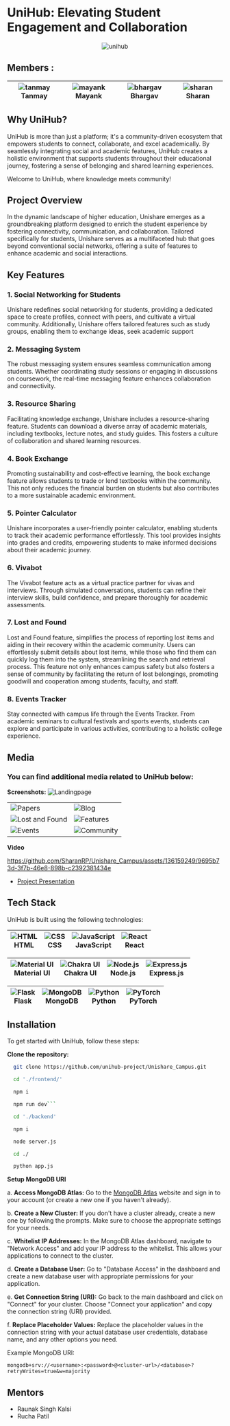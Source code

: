 <h1 gn="center"><span style="blue">UniHub</span>: Elevating Student Engagement and Collaboration</h1>


<p align="center">
  <img src="https://i.ibb.co/DD7Ndp6/unihub.png" alt="unihub">
</p>

## Members :
<div align="center">
  
| ![tanmay](https://api.multiavatar.com/tanmay.svg) Tanmay | ![mayank](https://api.multiavatar.com/mayanklegend.svg) Mayank | ![bhargav](https://api.multiavatar.com/ac.svg) Bhargav | ![sharan](https://api.multiavatar.com/zephyrusS.svg) Sharan |
| --- | --- | --- | --- |

</div>





## Why UniHub?

UniHub is more than just a platform; it's a community-driven ecosystem that empowers students to connect, collaborate, and excel academically. By seamlessly integrating social and academic features, UniHub creates a holistic environment that supports students throughout their educational journey, fostering a sense of belonging and shared learning experiences.

Welcome to UniHub, where knowledge meets community!


## Project Overview

In the dynamic landscape of higher education, Unishare emerges as a groundbreaking platform designed to enrich the student experience by fostering connectivity, communication, and collaboration. Tailored specifically for students, Unishare serves as a multifaceted hub that goes beyond conventional social networks, offering a suite of features to enhance academic and social interactions.

## Key Features

### 1. Social Networking for Students

Unishare redefines social networking for students, providing a dedicated space to create profiles, connect with peers, and cultivate a virtual community. Additionally, Unishare offers tailored features such as study groups, enabling them to exchange ideas, seek academic support

### 2. Messaging System

The robust messaging system ensures seamless communication among students. Whether coordinating study sessions or engaging in discussions on coursework, the real-time messaging feature enhances collaboration and connectivity.

### 3. Resource Sharing

Facilitating knowledge exchange, Unishare includes a resource-sharing feature. Students can download a diverse array of academic materials, including textbooks, lecture notes, and study guides. This fosters a culture of collaboration and shared learning resources.

### 4. Book Exchange

Promoting sustainability and cost-effective learning, the book exchange feature allows students to trade or lend textbooks within the community. This not only reduces the financial burden on students but also contributes to a more sustainable academic environment.

### 5. Pointer Calculator

Unishare incorporates a user-friendly pointer calculator, enabling students to track their academic performance effortlessly. This tool provides insights into grades and credits, empowering students to make informed decisions about their academic journey.

### 6. Vivabot

The Vivabot feature acts as a virtual practice partner for vivas and interviews. Through simulated conversations, students can refine their interview skills, build confidence, and prepare thoroughly for academic assessments.

### 7. Lost and Found

Lost and Found feature, simplifies the process of reporting lost items and aiding in their recovery within the academic community. Users can effortlessly submit details about lost items, while those who find them can quickly log them into the system, streamlining the search and retrieval process. This feature not only enhances campus safety but also fosters a sense of community by facilitating the return of lost belongings, promoting goodwill and cooperation among students, faculty, and staff.

### 8. Events Tracker

Stay connected with campus life through the Events Tracker. From academic seminars to cultural festivals and sports events, students can explore and participate in various activities, contributing to a holistic college experience.


## Media

### You can find additional media related to UniHub below:

**Screenshots:**
    <img src="https://github.com/SharanRP/Unishare_Campus/assets/136159249/d7f68250-8e23-4312-82f9-062857a85dc3" alt="Landingpage"/> 
<table>
  <tr>
    <td> <img src="https://github.com/SharanRP/Unishare_Campus/assets/136159249/6bc9860a-4970-44b3-a83e-5bb18071a0b9" alt="Papers" "/> </td>
    <td> <img src="https://github.com/SharanRP/Unishare_Campus/assets/136159249/bfb53ea4-a4a5-403e-b399-5e926ab9238f" alt="Blog" "/> </td>
  </tr>
  <tr>
    <td> <img src="https://github.com/SharanRP/Unishare_Campus/assets/136159249/e9afaee0-6490-4fb1-ab1e-f8115055af1e" alt="Lost and Found"/> </td>
    <td> <img src="https://github.com/SharanRP/Unishare_Campus/assets/136159249/d7ea7661-5505-45bd-bcaa-678bb139261f" alt="Features" /> </td>
  </tr>
  <tr>
    <td> <img src="https://github.com/SharanRP/Unishare_Campus/assets/136159249/3a51d982-4412-4cbe-a244-aabd49505842" alt="Events" /> </td>
    <td> <img src="https://github.com/SharanRP/Unishare_Campus/assets/136159249/a07b7f1c-58e7-4769-afdf-e1ed7c9e0a31" alt="Community" /> </td>
  </tr>
</table>

**Video**

https://github.com/SharanRP/Unishare_Campus/assets/136159249/9695b73d-3f7b-46e8-898b-c2392381434e

- [Project Presentation](https://example.com/unihub_presentation.pdf)

## Tech Stack

UniHub is built using the following technologies:
<div align="center">
  
| ![HTML](https://img.icons8.com/color/36/000000/html-5--v1.png) <div> HTML </div> | ![CSS](https://img.icons8.com/color/36/000000/css3.png)<div> CSS </div>| ![JavaScript](https://img.icons8.com/color/36/000000/javascript--v1.png)<div> JavaScript </div> | ![React](https://img.icons8.com/color/36/000000/react-native.png)<div> React </div> |
| --- | --- | --- | --- |

| ![Material UI](https://img.icons8.com/color/36/000000/material-ui.png)<div> Material UI</div> | ![Chakra UI](https://img.icons8.com/color/36/000000/chakra-ui.png)<div> Chakra UI</div> | ![Node.js](https://img.icons8.com/color/36/000000/nodejs.png) <div> Node.js </div> | ![Express.js](https://img.icons8.com/color/36/000000/express.png) <div>Express.js</div> |
| --- | --- | --- | --- |

| ![Flask](https://img.icons8.com/fluent/36/000000/flask.png)<div> Flask </div>| ![MongoDB](https://img.icons8.com/color/36/000000/mongodb.png)<div> MongoDB </div>| ![Python](https://img.icons8.com/color/36/000000/python--v2.png)<div> Python </div>| ![PyTorch](https://www.vectorlogo.zone/logos/pytorch/pytorch-icon.svg)<div> PyTorch </div>|
| --- | --- | --- | --- |

</div>


## Installation

To get started with UniHub, follow these steps:

**Clone the repository:**
  ```bash
    git clone https://github.com/unihub-project/Unishare_Campus.git
```

  ```bash
    cd './frontend/'
```
  ```bash
    npm i
```

  ```bash
    npm run dev```
```

   ```bash
     cd './backend'
```

  ```bash
    npm i
```

   ```bash
     node server.js
```

   ```bash
     cd ./
```

   ```bash
     python app.js
```



**Setup MongoDB URI**

a. **Access MongoDB Atlas:** Go to the [MongoDB Atlas](https://www.mongodb.com/cloud/atlas) website and sign in to your account (or create a new one if you haven't already).

b. **Create a New Cluster:** If you don't have a cluster already, create a new one by following the prompts. Make sure to choose the appropriate settings for your needs.

c. **Whitelist IP Addresses:** In the MongoDB Atlas dashboard, navigate to "Network Access" and add your IP address to the whitelist. This allows your applications to connect to the cluster.

d. **Create a Database User:** Go to "Database Access" in the dashboard and create a new database user with appropriate permissions for your application.

e. **Get Connection String (URI):** Go back to the main dashboard and click on "Connect" for your cluster. Choose "Connect your application" and copy the connection string (URI) provided.

f. **Replace Placeholder Values:** Replace the placeholder values in the connection string with your actual database user credentials, database name, and any other options you need.

Example MongoDB URI:

```plaintext
mongodb+srv://<username>:<password>@<cluster-url>/<database>?retryWrites=true&w=majority
```


## Mentors
- Raunak Singh Kalsi
- Rucha Patil
